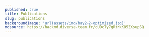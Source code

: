 ```yaml
---
published: true
title: Publications
slug: publications
backgroundImage: 'url(assets/img/bay2-2-optimized.jpg)'
mdsource: https://hackmd.diverse-team.fr/cUDcTy7gRtKkK85ZXsupSQ
---
```



<div></div>
